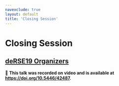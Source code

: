```yaml
---
navexclude: true
layout: default
title: 'Closing Session'
---
```


# Closing Session

## [deRSE19 Organizers](../../speaker/JR7ZCK/)

🎥 **This talk was recorded on video and is available at <https://doi.org/10.5446/42487>.**